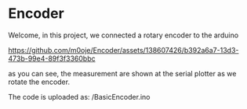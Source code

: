 # Encoder
Welcome, in this project, we connected a rotary encoder to the arduino



https://github.com/m0oje/Encoder/assets/138607426/b392a6a7-13d3-473b-99e4-89f3f3360bbc


as you can see, the measurement are shown at the serial plotter as we rotate the encoder.

The code is uploaded as: /BasicEncoder.ino
